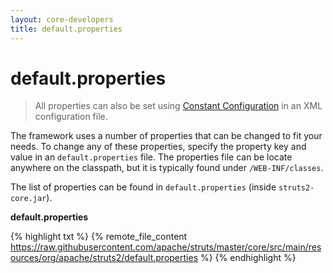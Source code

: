 ```yaml
---
layout: core-developers
title: default.properties
---
```


# default.properties

> All properties can also be set using [Constant Configuration](constant-configuration.html) in an XML configuration file.

The framework uses a number of properties that can be changed to fit your needs\. To change any of these properties, 
specify the property key and value in an `default.properties` file. The properties file can be locate anywhere 
on the classpath, but it is typically found under `/WEB-INF/classes`.

The list of properties can be found in `default.properties` (inside `struts2-core.jar`).

**default.properties**

{% highlight txt %}
{% remote_file_content https://raw.githubusercontent.com/apache/struts/master/core/src/main/resources/org/apache/struts2/default.properties %}
{% endhighlight %}
